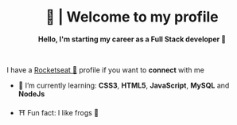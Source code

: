 <div align="center">

<h1>🤠 | Welcome to my profile</h1>

</div>

<p align="center"><strong>Hello, I'm starting my career as a Full Stack developer 💪</strong></p>
<br>

I have a [Rocketseat 🚀](https://app.rocketseat.com.br/me/gabriel-barbosa-dos-santos-boechat-03028) profile if you want to **connect** with me

- 📖 I’m currently learning: **CSS3**, **HTML5**, **JavaScript**, **MySQL** and **NodeJs**


- ⛩ Fun fact: I like frogs 🐸

<br>
<br>
<!--<div align="center">
<img src="clouds.gif" align="center" width="730px">
</div>
<p align="center"><i style="font-size: 9px">Clouds :)<i></p>*/-->
